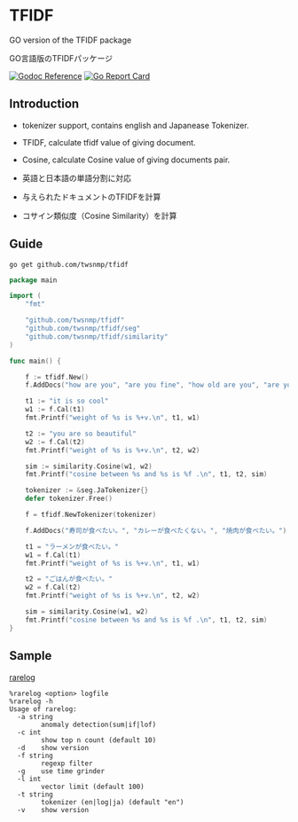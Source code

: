 # TFIDF

GO version of the TFIDF package

GO言語版のTFIDFパッケージ

[![Godoc Reference](https://godoc.org/github.com/twsnmp/tfidf?status.svg)](http://godoc.org/github.com/twsnmp/tfidf)
[![Go Report Card](https://goreportcard.com/badge/twsnmp/tfidf)](https://goreportcard.com/report/twsnmp/tfidf)

## Introduction

+ tokenizer support, contains english and Japanease Tokenizer.
+ TFIDF, calculate tfidf value of giving document.
+ Cosine, calculate Cosine value of giving documents pair.

+ 英語と日本語の単語分割に対応
+ 与えられたドキュメントのTFIDFを計算
+ コサイン類似度（Cosine Similarity）を計算

## Guide

```
go get github.com/twsnmp/tfidf
```


```go
package main

import (
	"fmt"

	"github.com/twsnmp/tfidf"
	"github.com/twsnmp/tfidf/seg"
	"github.com/twsnmp/tfidf/similarity"
)

func main() {

	f := tfidf.New()
	f.AddDocs("how are you", "are you fine", "how old are you", "are you ok", "i am ok", "i am file")

	t1 := "it is so cool"
	w1 := f.Cal(t1)
	fmt.Printf("weight of %s is %+v.\n", t1, w1)

	t2 := "you are so beautiful"
	w2 := f.Cal(t2)
	fmt.Printf("weight of %s is %+v.\n", t2, w2)

	sim := similarity.Cosine(w1, w2)
	fmt.Printf("cosine between %s and %s is %f .\n", t1, t2, sim)

	tokenizer := &seg.JaTokenizer{}
	defer tokenizer.Free()

	f = tfidf.NewTokenizer(tokenizer)

	f.AddDocs("寿司が食べたい。", "カレーが食べたくない。", "焼肉が食べたい。")

	t1 = "ラーメンが食べたい。"
	w1 = f.Cal(t1)
	fmt.Printf("weight of %s is %+v.\n", t1, w1)

	t2 = "ごはんが食べたい。"
	w2 = f.Cal(t2)
	fmt.Printf("weight of %s is %+v.\n", t2, w2)

	sim = similarity.Cosine(w1, w2)
	fmt.Printf("cosine between %s and %s is %f .\n", t1, t2, sim)
}


```

## Sample

[rarelog](cmd/rarelog/main.go)

```
%rarelog <option> logfile
%rarelog -h
Usage of rarelog:
  -a string
    	anomaly detection(sum|if|lof)
  -c int
    	show top n count (default 10)
  -d	show version
  -f string
    	regexp filter
  -g	use time grinder
  -l int
    	vector limit (default 100)
  -t string
    	tokenizer (en|log|ja) (default "en")
  -v	show version
 ```